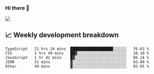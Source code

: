 ### Hi there 👋
<img align="center" src="https://github-readme-stats.vercel.app/api?username=Tumao727&show_icons=true&hide_title=true&theme=dracula" />


## 📈 Weekly development breakdown
<!--START_SECTION:waka-->

```text
TypeScript   21 hrs 24 mins  ███████████████████░░░░░░   76.63 %
CSS          2 hrs 49 mins   ██▓░░░░░░░░░░░░░░░░░░░░░░   10.10 %
JavaScript   1 hr 42 mins    █▓░░░░░░░░░░░░░░░░░░░░░░░   06.14 %
JSON         51 mins         ▓░░░░░░░░░░░░░░░░░░░░░░░░   03.09 %
Other        49 mins         ▓░░░░░░░░░░░░░░░░░░░░░░░░   02.95 %
```

<!--END_SECTION:waka-->